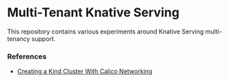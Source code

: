 # Multi-Tenant Knative Serving

This repository contains various experiments around 
Knative Serving multi-tenancy support.

### References

- [Creating a Kind Cluster With Calico Networking](https://alexbrand.dev/post/creating-a-kind-cluster-with-calico-networking/)
